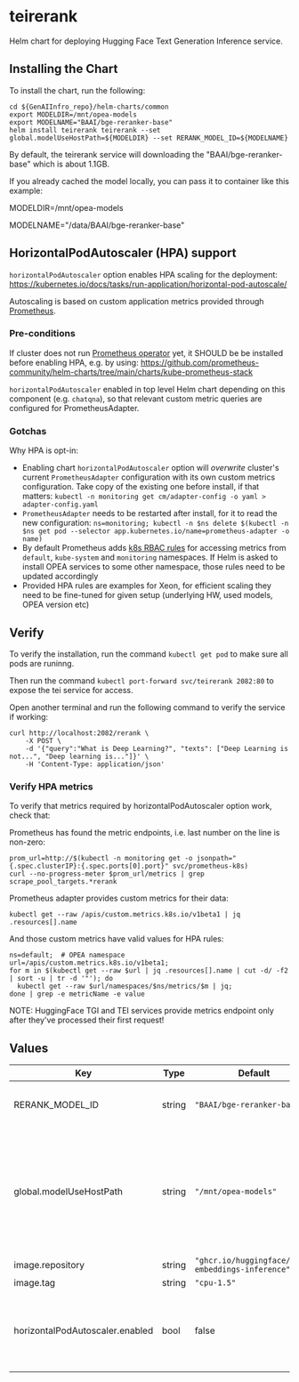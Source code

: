 # teirerank

Helm chart for deploying Hugging Face Text Generation Inference service.

## Installing the Chart

To install the chart, run the following:

```console
cd ${GenAIInfro_repo}/helm-charts/common
export MODELDIR=/mnt/opea-models
export MODELNAME="BAAI/bge-reranker-base"
helm install teirerank teirerank --set global.modelUseHostPath=${MODELDIR} --set RERANK_MODEL_ID=${MODELNAME}
```

By default, the teirerank service will downloading the "BAAI/bge-reranker-base" which is about 1.1GB.

If you already cached the model locally, you can pass it to container like this example:

MODELDIR=/mnt/opea-models

MODELNAME="/data/BAAI/bge-reranker-base"

## HorizontalPodAutoscaler (HPA) support

`horizontalPodAutoscaler` option enables HPA scaling for the deployment:
https://kubernetes.io/docs/tasks/run-application/horizontal-pod-autoscale/

Autoscaling is based on custom application metrics provided through [Prometheus](https://prometheus.io/).

### Pre-conditions

If cluster does not run [Prometheus operator](https://github.com/prometheus-operator/kube-prometheus)
yet, it SHOULD be be installed before enabling HPA, e.g. by using:
https://github.com/prometheus-community/helm-charts/tree/main/charts/kube-prometheus-stack

`horizontalPodAutoscaler` enabled in top level Helm chart depending on this component  (e.g. `chatqna`),
so that relevant custom metric queries are configured for PrometheusAdapter.

### Gotchas

Why HPA is opt-in:

- Enabling chart `horizontalPodAutoscaler` option will _overwrite_ cluster's current
  `PrometheusAdapter` configuration with its own custom metrics configuration.
  Take copy of the existing one before install, if that matters:
  `kubectl -n monitoring get cm/adapter-config -o yaml > adapter-config.yaml`
- `PrometheusAdapter` needs to be restarted after install, for it to read the new configuration:
  `ns=monitoring; kubectl -n $ns delete $(kubectl -n $ns get pod --selector app.kubernetes.io/name=prometheus-adapter -o name)`
- By default Prometheus adds [k8s RBAC rules](https://github.com/prometheus-operator/kube-prometheus/blob/main/manifests/prometheus-roleBindingSpecificNamespaces.yaml)
  for accessing metrics from `default`, `kube-system` and `monitoring` namespaces. If Helm is
  asked to install OPEA services to some other namespace, those rules need to be updated accordingly
- Provided HPA rules are examples for Xeon, for efficient scaling they need to be fine-tuned for given setup
  (underlying HW, used models, OPEA version etc)

## Verify

To verify the installation, run the command `kubectl get pod` to make sure all pods are runinng.

Then run the command `kubectl port-forward svc/teirerank 2082:80` to expose the tei service for access.

Open another terminal and run the following command to verify the service if working:

```console
curl http://localhost:2082/rerank \
    -X POST \
    -d '{"query":"What is Deep Learning?", "texts": ["Deep Learning is not...", "Deep learning is..."]}' \
    -H 'Content-Type: application/json'
```

### Verify HPA metrics

To verify that metrics required by horizontalPodAutoscaler option work, check that:

Prometheus has found the metric endpoints, i.e. last number on the line is non-zero:

```console
prom_url=http://$(kubectl -n monitoring get -o jsonpath="{.spec.clusterIP}:{.spec.ports[0].port}" svc/prometheus-k8s)
curl --no-progress-meter $prom_url/metrics | grep scrape_pool_targets.*rerank
```

Prometheus adapter provides custom metrics for their data:

```console
kubectl get --raw /apis/custom.metrics.k8s.io/v1beta1 | jq .resources[].name
```

And those custom metrics have valid values for HPA rules:

```console
ns=default;  # OPEA namespace
url=/apis/custom.metrics.k8s.io/v1beta1;
for m in $(kubectl get --raw $url | jq .resources[].name | cut -d/ -f2 | sort -u | tr -d '"'); do
  kubectl get --raw $url/namespaces/$ns/metrics/$m | jq;
done | grep -e metricName -e value
```

NOTE: HuggingFace TGI and TEI services provide metrics endpoint only after they've processed their first request!

## Values

| Key                             | Type   | Default                                           | Description                                                                                                                                                                                                                 |
| ------------------------------- | ------ | ------------------------------------------------- | --------------------------------------------------------------------------------------------------------------------------------------------------------------------------------------------------------------------------- |
| RERANK_MODEL_ID                 | string | `"BAAI/bge-reranker-base"`                        | Models id from https://huggingface.co/, or predownloaded model directory                                                                                                                                                    |
| global.modelUseHostPath         | string | `"/mnt/opea-models"`                              | Cached models directory, teirerank will not download if the model is cached here. The host path "modelUseHostPath" will be mounted to container as /data directory. Set this to null/empty will force it to download model. |
| image.repository                | string | `"ghcr.io/huggingface/text-embeddings-inference"` |                                                                                                                                                                                                                             |
| image.tag                       | string | `"cpu-1.5"`                                       |                                                                                                                                                                                                                             |
| horizontalPodAutoscaler.enabled | bool   | false                                             | Enable HPA autoscaling for the service deployments based on metrics it provides. See #pre-conditions and #gotchas before enabling!                                                                                          |
